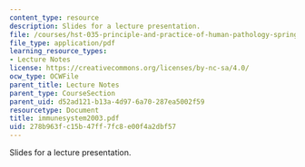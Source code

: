 ```yaml
---
content_type: resource
description: Slides for a lecture presentation.
file: /courses/hst-035-principle-and-practice-of-human-pathology-spring-2003/278b963fc15b47ff7fc8e00f4a2dbf57_immunesystem2003.pdf
file_type: application/pdf
learning_resource_types:
- Lecture Notes
license: https://creativecommons.org/licenses/by-nc-sa/4.0/
ocw_type: OCWFile
parent_title: Lecture Notes
parent_type: CourseSection
parent_uid: d52ad121-b13a-4d97-6a70-287ea5002f59
resourcetype: Document
title: immunesystem2003.pdf
uid: 278b963f-c15b-47ff-7fc8-e00f4a2dbf57
---
```

Slides for a lecture presentation.